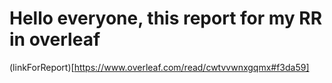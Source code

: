# Hello everyone, this report for my RR in overleaf
(linkForReport)[https://www.overleaf.com/read/cwtvvwnxgqmx#f3da59]
